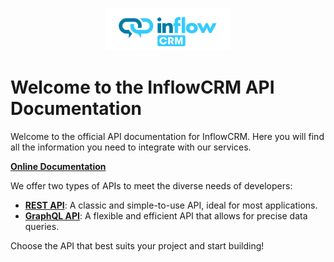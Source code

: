 <p align="center">
  <img src="logo.png" alt="InflowCRM Logo" width="200"/>
</p>

# Welcome to the InflowCRM API Documentation

Welcome to the official API documentation for InflowCRM. Here you will find all the information you need to integrate with our services.

**[Online Documentation](https://inflowcrm.github.io/public-api-docs/)**

We offer two types of APIs to meet the diverse needs of developers:

- **[REST API](docs/rest-api/README.md)**: A classic and simple-to-use API, ideal for most applications.
- **[GraphQL API](docs/graphql/README.md)**: A flexible and efficient API that allows for precise data queries.

Choose the API that best suits your project and start building!
